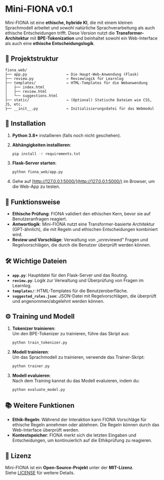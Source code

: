 
# Mini-FIONA v0.1

Mini-FIONA ist eine **ethische, hybride KI**, die mit einem kleinen Sprachmodell arbeitet und sowohl natürliche Sprachverarbeitung als auch ethische Entscheidungen trifft. Diese Version nutzt die **Transformer-Architektur** mit **BPE-Tokenization** und beinhaltet sowohl ein Web-Interface als auch eine **ethische Entscheidungslogik**.

## 📁 Projektstruktur

```
fiona_web/
├── app.py                  ← Die Haupt-Web-Anwendung (Flask)
├── review.py               ← Reviewlogik für Learnlog
├── templates/              ← HTML-Templates für die Webanwendung
│   ├── index.html
│   ├── review.html
│   └── suggestions.html
├── static/                 ← (Optional) Statische Dateien wie CSS, JS, etc.
├── __init__.py             ← Initialisierungsdatei für das Webmodul
```

## 🚀 Installation

1. **Python 3.8+** installieren (falls noch nicht geschehen).
2. **Abhängigkeiten installieren**:
   ```bash
   pip install -r requirements.txt
   ```

3. **Flask-Server starten**:
   ```bash
   python fiona_web/app.py
   ```

4. Gehe auf [http://127.0.0.1:5000/](http://127.0.0.1:5000/) im Browser, um die Web-App zu testen.

## 🧠 Funktionsweise

- **Ethische Prüfung**: FIONA validiert den ethischen Kern, bevor sie auf Benutzeranfragen reagiert.
- **Antwortlogik**: Mini-FIONA nutzt eine Transformer-basierte Architektur (GPT-ähnlich), die mit Regeln und ethischen Entscheidungen kombiniert wird.
- **Review und Vorschläge**: Verwaltung von „unreviewed“ Fragen und Regelvorschlägen, die durch die Benutzer überprüft werden können.

## 🛠 Wichtige Dateien

- **`app.py`**: Hauptdatei für den Flask-Server und das Routing.
- **`review.py`**: Logik zur Verwaltung und Überprüfung von Fragen im Learnlog.
- **`templates/`**: HTML-Templates für die Benutzeroberfläche.
- **`suggested_rules.json`**: JSON-Datei mit Regelvorschlägen, die überprüft und angenommen/abgelehnt werden können.

## ⚙️ Training und Modell

1. **Tokenizer trainieren**:  
   Um den BPE-Tokenizer zu trainieren, führe das Skript aus:
   ```bash
   python train_tokenizer.py
   ```

2. **Modell trainieren**:  
   Um das Sprachmodell zu trainieren, verwende das Trainer-Skript:
   ```bash
   python trainer.py
   ```

3. **Modell evaluieren**:  
   Nach dem Training kannst du das Modell evaluieren, indem du:
   ```bash
   python evaluate_model.py
   ```

## 📚 Weitere Funktionen

- **Ethik-Regeln**: Während der Interaktion kann FIONA Vorschläge für ethische Regeln annehmen oder ablehnen. Die Regeln können durch das Web-Interface überprüft werden.
- **Kontextspeicher**: FIONA merkt sich die letzten Eingaben und Entscheidungen, um kontinuierlich auf die Ethikprüfung zu reagieren.

## 📝 Lizenz

Mini-FIONA ist ein **Open-Source-Projekt** unter der **MIT-Lizenz**.  
Siehe [LICENSE](LICENSE) für weitere Details.
